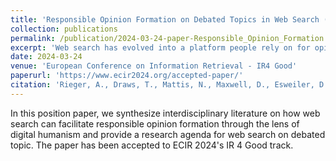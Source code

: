 ```yaml
---
title: 'Responsible Opinion Formation on Debated Topics in Web Search (to be published at ECIR 2024)'
collection: publications
permalink: /publication/2024-03-24-paper-Responsible_Opinion_Formation
excerpt: 'Web search has evolved into a platform people rely on for opinion formation on debated topics. Yet, pursuing this search intent can carry serious consequences for individuals and society and involves a high risk of biases. We argue that web search can and should empower users to form opinions responsibly and that the information retrieval community is uniquely positioned to lead interdisciplinary efforts to this end. Building on digital humanism---a perspective focused on shaping technology to align with human values and needs---and through an extensive interdisciplinary literature review, we identify challenges and research opportunities that focus on the searcher, search engine, and their complex interplay. We outline a research agenda that provides a foundation for research efforts toward addressing these challenges.'
date: 2024-03-24
venue: 'European Conference on Information Retrieval - IR4 Good'
paperurl: 'https://www.ecir2024.org/accepted-paper/'
citation: 'Rieger, A., Draws, T., Mattis, N., Maxwell, D., Esweiler, D., Gadiraju,U., McKay, D., Bozzon, A., & Pera, M. (2024, March). Responsible Opinion Formation on Debated Topics in Web Search. To be published in <i>European Conference on Information Retrieval</i> (pp. tbd).'
---
```


In this position paper, we synthesize interdisciplinary literature on how web search can facilitate responsible opinion formation through the lens of digital humanism and provide a research agenda for web search on debated topic. The paper has been accepted to ECIR 2024's IR 4 Good track.

[//]: # (add pdf once published)
